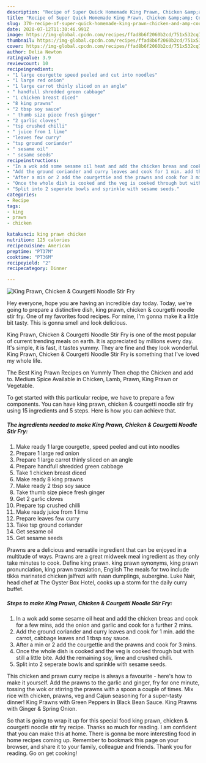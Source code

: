 ```yaml
---
description: "Recipe of Super Quick Homemade King Prawn, Chicken &amp;amp; Courgetti Noodle Stir Fry"
title: "Recipe of Super Quick Homemade King Prawn, Chicken &amp;amp; Courgetti Noodle Stir Fry"
slug: 370-recipe-of-super-quick-homemade-king-prawn-chicken-and-amp-courgetti-noodle-stir-fry
date: 2020-07-12T11:30:46.991Z
image: https://img-global.cpcdn.com/recipes/ffad8b6f2060b2cd/751x532cq70/king-prawn-chicken-courgetti-noodle-stir-fry-recipe-main-photo.jpg
thumbnail: https://img-global.cpcdn.com/recipes/ffad8b6f2060b2cd/751x532cq70/king-prawn-chicken-courgetti-noodle-stir-fry-recipe-main-photo.jpg
cover: https://img-global.cpcdn.com/recipes/ffad8b6f2060b2cd/751x532cq70/king-prawn-chicken-courgetti-noodle-stir-fry-recipe-main-photo.jpg
author: Delia Newton
ratingvalue: 3.9
reviewcount: 10
recipeingredient:
- "1 large courgette speed peeled and cut into noodles"
- "1 large red onion"
- "1 large carrot thinly sliced on an angle"
- " handfull shredded green cabbage"
- "1 chicken breast diced"
- "8 king prawns"
- "2 tbsp soy sauce"
- " thumb size piece fresh ginger"
- "2 garlic cloves"
- "tsp crushed chilli"
- " juice from 1 lime"
- "leaves few curry"
- "tsp ground coriander"
- " sesame oil"
- " sesame seeds"
recipeinstructions:
- "In a wok add some sesame oil heat and add the chicken breas and cook for a few mins, add the onion and garlic and cook for a further 2 mins."
- "Add the ground coriander and curry leaves and cook for 1 min. add the carrot, cabbage leaves and 1 tbsp soy sauce."
- "After a min or 2 add the courgettie and the prawns and cook for 3 mins."
- "Once the whole dish is cooked and the veg is cooked through but with still a little bite. Add the remaining soy, lime and crushed chilli."
- "Split into 2 seperate bowls and sprinkle with sesame seeds."
categories:
- Recipe
tags:
- king
- prawn
- chicken

katakunci: king prawn chicken 
nutrition: 125 calories
recipecuisine: American
preptime: "PT37M"
cooktime: "PT36M"
recipeyield: "2"
recipecategory: Dinner

---
```



![King Prawn, Chicken &amp; Courgetti Noodle Stir Fry](https://img-global.cpcdn.com/recipes/ffad8b6f2060b2cd/751x532cq70/king-prawn-chicken-courgetti-noodle-stir-fry-recipe-main-photo.jpg)

Hey everyone, hope you are having an incredible day today. Today, we're going to prepare a distinctive dish, king prawn, chicken &amp; courgetti noodle stir fry. One of my favorites food recipes. For mine, I'm gonna make it a little bit tasty. This is gonna smell and look delicious.

King Prawn, Chicken &amp; Courgetti Noodle Stir Fry is one of the most popular of current trending meals on earth. It is appreciated by millions every day. It's simple, it is fast, it tastes yummy. They are fine and they look wonderful. King Prawn, Chicken &amp; Courgetti Noodle Stir Fry is something that I've loved my whole life.

The Best King Prawn Recipes on Yummly Then chop the Chicken and add to. Medium Spice Available in Chicken, Lamb, Prawn, King Prawn or Vegetable.


To get started with this particular recipe, we have to prepare a few components. You can have king prawn, chicken &amp; courgetti noodle stir fry using 15 ingredients and 5 steps. Here is how you can achieve that.

<!--inarticleads1-->

##### The ingredients needed to make King Prawn, Chicken &amp; Courgetti Noodle Stir Fry:

1. Make ready 1 large courgette, speed peeled and cut into noodles
1. Prepare 1 large red onion
1. Prepare 1 large carrot thinly sliced on an angle
1. Prepare  handfull shredded green cabbage
1. Take 1 chicken breast diced
1. Make ready 8 king prawns
1. Make ready 2 tbsp soy sauce
1. Take  thumb size piece fresh ginger
1. Get 2 garlic cloves
1. Prepare tsp crushed chilli
1. Make ready  juice from 1 lime
1. Prepare leaves few curry
1. Take tsp ground coriander
1. Get  sesame oil
1. Get  sesame seeds


Prawns are a delicious and versatile ingredient that can be enjoyed in a multitude of ways. Prawns are a great midweek meal ingredient as they only take minutes to cook. Define king prawn. king prawn synonyms, king prawn pronunciation, king prawn translation, English The meals for two include tikka marinated chicken jalfrezi with naan dumplings, aubergine. Luke Nair, head chef at The Oyster Box Hotel, cooks up a storm for the daily curry buffet. 

<!--inarticleads2-->

##### Steps to make King Prawn, Chicken &amp; Courgetti Noodle Stir Fry:

1. In a wok add some sesame oil heat and add the chicken breas and cook for a few mins, add the onion and garlic and cook for a further 2 mins.
1. Add the ground coriander and curry leaves and cook for 1 min. add the carrot, cabbage leaves and 1 tbsp soy sauce.
1. After a min or 2 add the courgettie and the prawns and cook for 3 mins.
1. Once the whole dish is cooked and the veg is cooked through but with still a little bite. Add the remaining soy, lime and crushed chilli.
1. Split into 2 seperate bowls and sprinkle with sesame seeds.


This chicken and prawn curry recipe is always a favourite - here&#39;s how to make it yourself. Add the prawns to the garlic and ginger, fry for one minute, tossing the wok or stirring the prawns with a spoon a couple of times. Mix rice with chicken, prawns, veg and Cajun seasoning for a super-tasty dinner! King Prawns with Green Peppers in Black Bean Sauce. King Prawns with Ginger &amp; Spring Onion. 

So that is going to wrap it up for this special food king prawn, chicken &amp; courgetti noodle stir fry recipe. Thanks so much for reading. I am confident that you can make this at home. There is gonna be more interesting food in home recipes coming up. Remember to bookmark this page on your browser, and share it to your family, colleague and friends. Thank you for reading. Go on get cooking!
